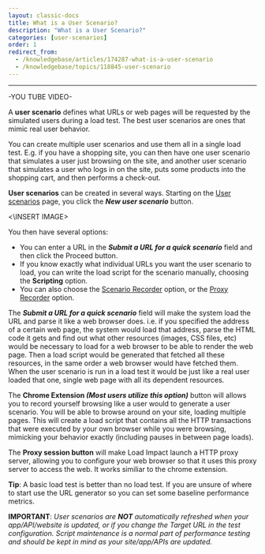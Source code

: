 ```yaml
---
layout: classic-docs
title: What is a User Scenario?
description: "What is a User Scenario?"
categories: [user-scenarios]
order: 1
redirect_from:
  - /knowledgebase/articles/174287-what-is-a-user-scenario
  - /knowledgebase/topics/118845-user-scenario
---
```


***

-YOU TUBE VIDEO-

A **user scenario** defines what URLs or web pages will be requested by the simulated users during a load test. The best user scenarios are ones that mimic real user behavior.

You can create multiple user scenarios and use them all in a single load test. E.g. if you have a shopping site, you can then have one user scenario that simulates a user just browsing on the site, and another user scenario that simulates a user who logs in on the site, puts some products into the shopping cart, and then performs a check-out.

**User scenarios** can be created in several ways. Starting on the [User scenarios](https://app.loadimpact.com/user-scenarios/new) page, you click the _**New user scenario**_ button.

<\INSERT IMAGE>

 You then have several options:
  - You can enter a URL in the _**Submit a URL for a quick scenario**_ field and then click the Proceed button.
  - If you know exactly what individual URLs you want the user scenario to load, you can write the load script for the scenario manually, choosing the **Scripting** option.
  - You can also choose the [Scenario Recorder](chrome-recorder) option, or the [Proxy Recorder](proxy-recorder) option.

The _**Submit a URL for a quick scenario**_ field will make the system load the URL and parse it like a web browser does. i.e. if you specified the address of a certain web page, the system would load that address, parse the HTML code it gets and find out what other resources (images, CSS files, etc) would be necessary to load for a web browser to be able to render the web page. Then a load script would be generated that fetched all these resources, in the same order a web browser would have fetched them. When the user scenario is run in a load test it would be just like a real user loaded that one, single web page with all its dependent resources.

The **Chrome Extension _(Most users utilize this option)_** button will allows you to record yourself browsing like a user would to generate a user scenario. You will be able to browse around on your site, loading multiple pages. This will create a load script that contains all the HTTP transactions that were executed by your own browser while you were browsing, mimicking your behavior exactly (including pauses in between page loads).

The **Proxy session button** will make Load Impact launch a HTTP proxy server, allowing you to configure your web browser so that it uses this proxy server to access the web. It works similiar to the chrome extension.

**Tip**: A basic load test is better than no load test.  If you are unsure of where to start use the URL generator so you can set some baseline performance metrics.

**IMPORTANT**: _User scenarios are **NOT** automatically refreshed when your app/API/website is updated, or if you change the Target URL in the test configuration. Script maintenance is a normal part of performance testing and should be kept in mind as your site/app/APIs are updated._
